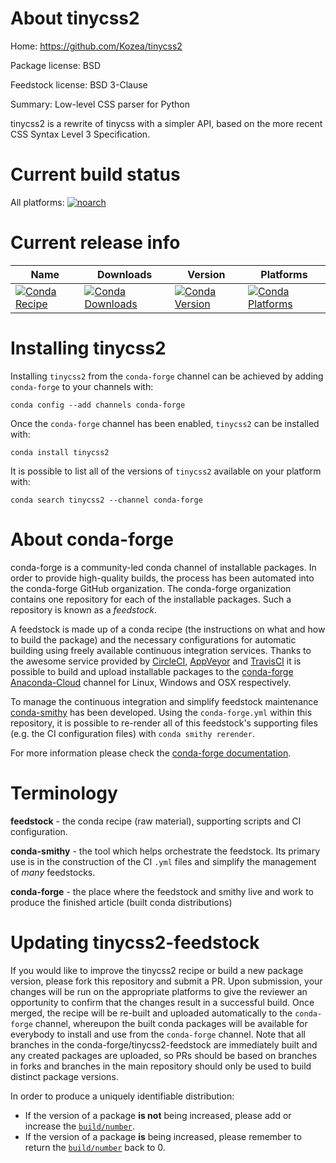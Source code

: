 About tinycss2
==============

Home: https://github.com/Kozea/tinycss2

Package license: BSD

Feedstock license: BSD 3-Clause

Summary: Low-level CSS parser for Python

tinycss2 is a rewrite of tinycss with a simpler API, based on the more recent
CSS Syntax Level 3 Specification.


Current build status
====================

All platforms:
[![noarch](https://img.shields.io/circleci/project/github/conda-forge/tinycss2-feedstock/master.svg?label=noarch)](https://circleci.com/gh/conda-forge/tinycss2-feedstock)

Current release info
====================

| Name | Downloads | Version | Platforms |
| --- | --- | --- | --- |
| [![Conda Recipe](https://img.shields.io/badge/recipe-tinycss2-green.svg)](https://anaconda.org/conda-forge/tinycss2) | [![Conda Downloads](https://img.shields.io/conda/dn/conda-forge/tinycss2.svg)](https://anaconda.org/conda-forge/tinycss2) | [![Conda Version](https://img.shields.io/conda/vn/conda-forge/tinycss2.svg)](https://anaconda.org/conda-forge/tinycss2) | [![Conda Platforms](https://img.shields.io/conda/pn/conda-forge/tinycss2.svg)](https://anaconda.org/conda-forge/tinycss2) |

Installing tinycss2
===================

Installing `tinycss2` from the `conda-forge` channel can be achieved by adding `conda-forge` to your channels with:

```
conda config --add channels conda-forge
```

Once the `conda-forge` channel has been enabled, `tinycss2` can be installed with:

```
conda install tinycss2
```

It is possible to list all of the versions of `tinycss2` available on your platform with:

```
conda search tinycss2 --channel conda-forge
```


About conda-forge
=================

conda-forge is a community-led conda channel of installable packages.
In order to provide high-quality builds, the process has been automated into the
conda-forge GitHub organization. The conda-forge organization contains one repository
for each of the installable packages. Such a repository is known as a *feedstock*.

A feedstock is made up of a conda recipe (the instructions on what and how to build
the package) and the necessary configurations for automatic building using freely
available continuous integration services. Thanks to the awesome service provided by
[CircleCI](https://circleci.com/), [AppVeyor](http://www.appveyor.com/)
and [TravisCI](https://travis-ci.org/) it is possible to build and upload installable
packages to the [conda-forge](https://anaconda.org/conda-forge)
[Anaconda-Cloud](http://docs.anaconda.org/) channel for Linux, Windows and OSX respectively.

To manage the continuous integration and simplify feedstock maintenance
[conda-smithy](http://github.com/conda-forge/conda-smithy) has been developed.
Using the ``conda-forge.yml`` within this repository, it is possible to re-render all of
this feedstock's supporting files (e.g. the CI configuration files) with ``conda smithy rerender``.

For more information please check the [conda-forge documentation](https://conda-forge.org/docs/).

Terminology
===========

**feedstock** - the conda recipe (raw material), supporting scripts and CI configuration.

**conda-smithy** - the tool which helps orchestrate the feedstock.
                   Its primary use is in the construction of the CI ``.yml`` files
                   and simplify the management of *many* feedstocks.

**conda-forge** - the place where the feedstock and smithy live and work to
                  produce the finished article (built conda distributions)


Updating tinycss2-feedstock
===========================

If you would like to improve the tinycss2 recipe or build a new
package version, please fork this repository and submit a PR. Upon submission,
your changes will be run on the appropriate platforms to give the reviewer an
opportunity to confirm that the changes result in a successful build. Once
merged, the recipe will be re-built and uploaded automatically to the
`conda-forge` channel, whereupon the built conda packages will be available for
everybody to install and use from the `conda-forge` channel.
Note that all branches in the conda-forge/tinycss2-feedstock are
immediately built and any created packages are uploaded, so PRs should be based
on branches in forks and branches in the main repository should only be used to
build distinct package versions.

In order to produce a uniquely identifiable distribution:
 * If the version of a package **is not** being increased, please add or increase
   the [``build/number``](http://conda.pydata.org/docs/building/meta-yaml.html#build-number-and-string).
 * If the version of a package **is** being increased, please remember to return
   the [``build/number``](http://conda.pydata.org/docs/building/meta-yaml.html#build-number-and-string)
   back to 0.